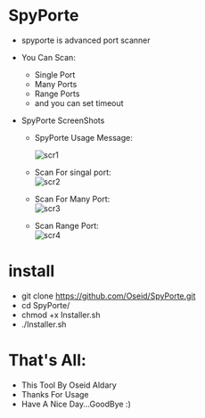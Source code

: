 # SpyPorte
  * spyporte is advanced port scanner
   - You Can Scan:
     * Single Port
     * Many Ports
     * Range Ports
     * and you can set timeout
   - SpyPorte ScreenShots
   
       * SpyPorte Usage Message:
             
            
            ![scr1](https://user-images.githubusercontent.com/29546157/40776757-461c0e8a-64bb-11e8-9ab1-06d4de1c8b58.png)
             
       * Scan For singal port:      
             ![scr2](https://user-images.githubusercontent.com/29546157/40776792-5aafdce6-64bb-11e8-83fc-12dfb1411d26.png)
             
       * Scan For Many Port:      
             ![scr3](https://user-images.githubusercontent.com/29546157/40776801-5e7e7ae4-64bb-11e8-9fda-b6571d6fed0a.png)
             
       * Scan Range Port:      
             ![scr4](https://user-images.githubusercontent.com/29546157/40776811-628e0960-64bb-11e8-97bf-bbb10d238da3.png)


   
# install
* git clone https://github.com/Oseid/SpyPorte.git
* cd SpyPorte/
* chmod +x Installer.sh
* ./Installer.sh

# That's All:
   * This Tool By Oseid Aldary
   * Thanks For Usage
   * Have A Nice Day...GoodBye :)
